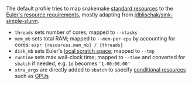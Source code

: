 The default profile tries to map snakemake [standard resources](https://snakemake.readthedocs.io/en/stable/snakefiles/rules.html#standard-resources)
to the [Euler's resource requirements](https://scicomp.ethz.ch/wiki/Using_the_batch_system#Resource_requirements),
mostly adapting from [jdblischak/smk-simple-slurm](https://github.com/jdblischak/smk-simple-slurm).

- `threads` sets number of cores; mapped to `--ntasks`
- `mem_mb` sets total RAM; mapped to `--mem-per-cpu` by accounting for cores: `expr {resources.mem_mb} / {threads}`
- `disk_mb` sets Euler's [local scratch space](https://scicomp.ethz.ch/wiki/Using_local_scratch); mapped to `--tmp`
- `runtime` sets max wall-clock time; mapped to `--time` and converted for `sbatch` if needed, e.g. `1d` becomes `'1-00:00:00'`
- `xtra_args` are directly added to `sbatch` to specify [conditional resources](https://github.com/jdblischak/smk-simple-slurm/tree/main/examples/conditional-resource) such as [GPUs](https://scicomp.ethz.ch/wiki/Using_the_batch_system#GPU)

